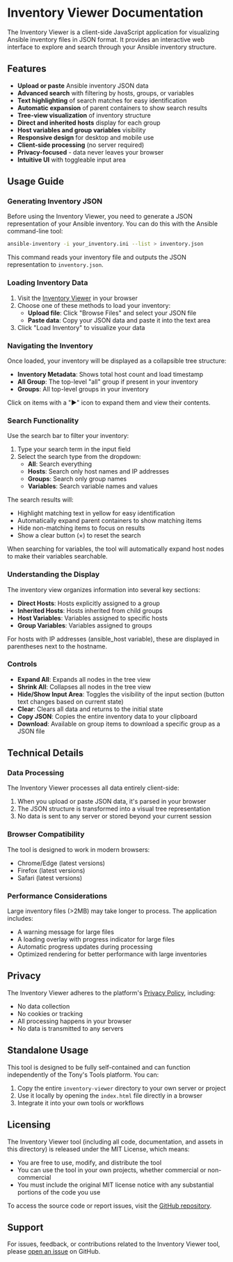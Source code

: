 # Inventory Viewer Documentation

The Inventory Viewer is a client-side JavaScript application for visualizing Ansible inventory files in JSON format. It provides an interactive web interface to explore and search through your Ansible inventory structure.

## Features

- **Upload or paste** Ansible inventory JSON data
- **Advanced search** with filtering by hosts, groups, or variables
- **Text highlighting** of search matches for easy identification
- **Automatic expansion** of parent containers to show search results
- **Tree-view visualization** of inventory structure
- **Direct and inherited hosts** display for each group
- **Host variables and group variables** visibility
- **Responsive design** for desktop and mobile use
- **Client-side processing** (no server required)
- **Privacy-focused** - data never leaves your browser
- **Intuitive UI** with toggleable input area

## Usage Guide

### Generating Inventory JSON

Before using the Inventory Viewer, you need to generate a JSON representation of your Ansible inventory. You can do this with the Ansible command-line tool:

```bash
ansible-inventory -i your_inventory.ini --list > inventory.json
```

This command reads your inventory file and outputs the JSON representation to `inventory.json`.

### Loading Inventory Data

1. Visit the [Inventory Viewer](https://get-tony.github.io/tools/inventory-viewer/) in your browser
2. Choose one of these methods to load your inventory:
   - **Upload file**: Click "Browse Files" and select your JSON file
   - **Paste data**: Copy your JSON data and paste it into the text area
3. Click "Load Inventory" to visualize your data

### Navigating the Inventory

Once loaded, your inventory will be displayed as a collapsible tree structure:

- **Inventory Metadata**: Shows total host count and load timestamp
- **All Group**: The top-level "all" group if present in your inventory
- **Groups**: All top-level groups in your inventory

Click on items with a "▶" icon to expand them and view their contents.

### Search Functionality

Use the search bar to filter your inventory:

1. Type your search term in the input field
2. Select the search type from the dropdown:
   - **All**: Search everything
   - **Hosts**: Search only host names and IP addresses
   - **Groups**: Search only group names
   - **Variables**: Search variable names and values

The search results will:

- Highlight matching text in yellow for easy identification
- Automatically expand parent containers to show matching items
- Hide non-matching items to focus on results
- Show a clear button (×) to reset the search

When searching for variables, the tool will automatically expand host nodes to make their variables searchable.

### Understanding the Display

The inventory view organizes information into several key sections:

- **Direct Hosts**: Hosts explicitly assigned to a group
- **Inherited Hosts**: Hosts inherited from child groups
- **Host Variables**: Variables assigned to specific hosts
- **Group Variables**: Variables assigned to groups

For hosts with IP addresses (ansible_host variable), these are displayed in parentheses next to the hostname.

### Controls

- **Expand All**: Expands all nodes in the tree view
- **Shrink All**: Collapses all nodes in the tree view
- **Hide/Show Input Area**: Toggles the visibility of the input section (button text changes based on current state)
- **Clear**: Clears all data and returns to the initial state
- **Copy JSON**: Copies the entire inventory data to your clipboard
- **Download**: Available on group items to download a specific group as a JSON file

## Technical Details

### Data Processing

The Inventory Viewer processes all data entirely client-side:

1. When you upload or paste JSON data, it's parsed in your browser
2. The JSON structure is transformed into a visual tree representation
3. No data is sent to any server or stored beyond your current session

### Browser Compatibility

The tool is designed to work in modern browsers:

- Chrome/Edge (latest versions)
- Firefox (latest versions)
- Safari (latest versions)

### Performance Considerations

Large inventory files (>2MB) may take longer to process. The application includes:

- A warning message for large files
- A loading overlay with progress indicator for large files
- Automatic progress updates during processing
- Optimized rendering for better performance with large inventories

## Privacy

The Inventory Viewer adheres to the platform's [Privacy Policy](https://get-tony.github.io/privacy-policy.html), including:

- No data collection
- No cookies or tracking
- All processing happens in your browser
- No data is transmitted to any servers

## Standalone Usage

This tool is designed to be fully self-contained and can function independently of the Tony's Tools platform. You can:

1. Copy the entire `inventory-viewer` directory to your own server or project
2. Use it locally by opening the `index.html` file directly in a browser
3. Integrate it into your own tools or workflows

## Licensing

The Inventory Viewer tool (including all code, documentation, and assets in this directory) is released under the MIT License, which means:

- You are free to use, modify, and distribute the tool
- You can use the tool in your own projects, whether commercial or non-commercial
- You must include the original MIT license notice with any substantial portions of the code you use

To access the source code or report issues, visit the [GitHub repository](https://github.com/Get-Tony/get-tony.github.io).

## Support

For issues, feedback, or contributions related to the Inventory Viewer tool, please [open an issue](https://github.com/Get-Tony/get-tony.github.io/issues) on GitHub.
